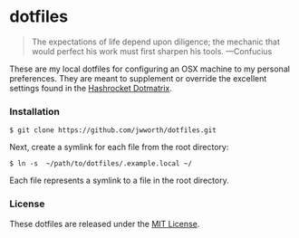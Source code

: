 # dotfiles

> The expectations of life depend upon diligence; the mechanic that would
> perfect his work must first sharpen his tools. —Confucius

These are my local dotfiles for configuring an OSX machine to my personal
preferences. They are meant to supplement or override the excellent settings
found in the [Hashrocket Dotmatrix](https://github.com/hashrocket/dotmatrix).

### Installation

```
$ git clone https://github.com/jwworth/dotfiles.git
```

Next, create a symlink for each file from the root directory:

```
$ ln -s  ~/path/to/dotfiles/.example.local ~/
```

Each file represents a symlink to a file in the root directory.

### License

These dotfiles are released under the [MIT
License](http://www.opensource.org/licenses/MIT).
